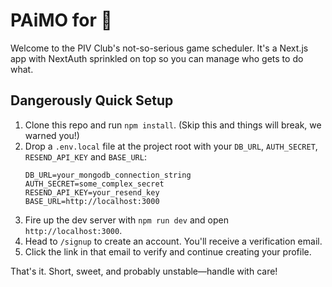 # PAiMO for 🏸

Welcome to the PIV Club's not-so-serious game scheduler. It's a Next.js app with NextAuth sprinkled on top so you can manage who gets to do what.

## Dangerously Quick Setup
1. Clone this repo and run `npm install`. (Skip this and things will break, we warned you!)
2. Drop a `.env.local` file at the project root with your `DB_URL`, `AUTH_SECRET`, `RESEND_API_KEY` and `BASE_URL`:
   ```env
   DB_URL=your_mongodb_connection_string
   AUTH_SECRET=some_complex_secret
   RESEND_API_KEY=your_resend_key
   BASE_URL=http://localhost:3000
   ```
3. Fire up the dev server with `npm run dev` and open `http://localhost:3000`.
4. Head to `/signup` to create an account. You'll receive a verification email.
5. Click the link in that email to verify and continue creating your profile.

That's it. Short, sweet, and probably unstable—handle with care!

